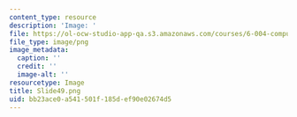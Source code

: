```yaml
---
content_type: resource
description: 'Image: '
file: https://ol-ocw-studio-app-qa.s3.amazonaws.com/courses/6-004-computation-structures-spring-2017/bb23ace0a541501f185def90e02674d5_Slide49.png
file_type: image/png
image_metadata:
  caption: ''
  credit: ''
  image-alt: ''
resourcetype: Image
title: Slide49.png
uid: bb23ace0-a541-501f-185d-ef90e02674d5
---
```

